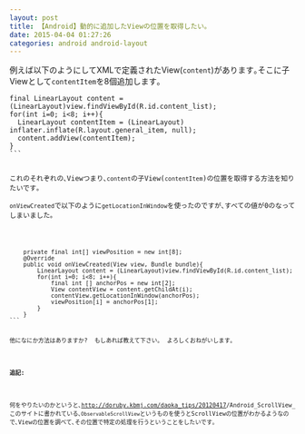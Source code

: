 ```yaml
---
layout: post
title: 【Android】動的に追加したViewの位置を取得したい｡
date: 2015-04-04 01:27:26
categories: android android-layout
---
```

<p>例えば以下のようにしてXMLで定義されたView(<code>content</code>)があります｡そこに子Viewとして<code>contentItem</code>を8個追加します｡</p>

<pre class="lang-java prettyprint-override"><code>final LinearLayout content = (LinearLayout)view.findViewById(R.id.content_list);
for(int i=0; i&lt;8; i++){
  LinearLayout contentItem = (LinearLayout) inflater.inflate(R.layout.general_item, null);
  content.addView(contentItem);
}
```

<p>これのそれぞれの､Viewつまり､<code>content</code>の子View(<code>contentItem</code>)の位置を取得する方法を知りたいです｡<br>
<code>onViewCreated</code>で以下のように<code>getLocationInWindow</code>を使ったのですが､すべての値が0のなってしまいました｡</p>

<pre class="lang-java prettyprint-override"><code>    private final int[] viewPosition = new int[8];
    @Override
    public void onViewCreated(View view, Bundle bundle){
        LinearLayout content = (LinearLayout)view.findViewById(R.id.content_list);
        for(int i=0; i&lt;8; i++){
            final int [] anchorPos = new int[2];
            View contentView = content.getChildAt(i);
            contentView.getLocationInWindow(anchorPos);
            viewPosition[i] = anchorPos[1];
        }
    }
```

<p>他になにか方法はありますか?  もしあれば教えて下さい｡  よろしくおねがいします｡</p>

<p><strong>追記:</strong></p>

<p>何をやりたいのかというと､<a href="http://doruby.kbmj.com/daoka_tips/20120417" rel="nofollow">http://doruby.kbmj.com/daoka_tips/20120417</a>/Android_ScrollView_このサイトに書かれている､<code>ObservableScrollView</code>というものを使うとScrollViewの位置がわかるようなので､Viewの位置を調べて､その位置で特定の処理を行うということをしたいです｡</p>
